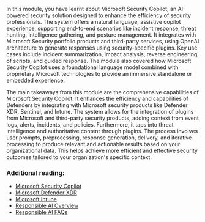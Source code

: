 In this module, you have learnt about Microsoft Security Copilot, an AI-powered security solution designed to enhance the efficiency of security professionals. The system offers a natural language, assistive copilot experience, supporting end-to-end scenarios like incident response, threat hunting, intelligence gathering, and posture management. It integrates with Microsoft Security portfolio products and third-party services, using OpenAI architecture to generate responses using security-specific plugins. Key use cases include incident summarization, impact analysis, reverse engineering of scripts, and guided response. The module also covered how Microsoft Security Copilot uses a foundational language model combined with proprietary Microsoft technologies to provide an immersive standalone or embedded experience.

The main takeaways from this module are the comprehensive capabilities of Microsoft Security Copilot. It enhances the efficiency and capabilities of Defenders by integrating with Microsoft security products like Defender XDR, Sentinel, and Intune. The system allows for the integration of plugins from Microsoft and third-party security products, adding context from event logs, alerts, incidents, and policies. Furthermore, it taps into threat intelligence and authoritative content through plugins. The process involves user prompts, preprocessing, response generation, delivery, and iterative processing to produce relevant and actionable results based on your organizational data. This helps achieve more efficient and effective security outcomes tailored to your organization's specific context.

### Additional reading:
- [Microsoft Security Copilot](https://securitycopilot.microsoft.com/)
- [Microsoft Defender XDR](https://www.microsoft.com/security/business/siem-and-xdr/microsoft-defender-xdr)
- [Microsoft Intune](https://www.microsoft.com/security/business/endpoint-management/microsoft-intune)
- [Responsible AI Overview](https://www.microsoft.com/ai/responsible-ai?activetab=pivot1%3aprimaryr6)
- [Responsible AI FAQs](https://www.microsoft.com/ai/responsible-ai-resources)